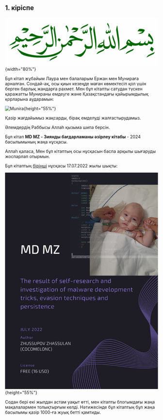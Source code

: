 ## 1. кіріспе

![Bismillah](./images/bismillah.jpg){width="80%"}

Бұл кітап жұбайым Лаура мен балаларым Ержан мен Мунираға арналған. Сондай-ақ, осы қиын кезеңде маған көмектесіп қол үшін берген барлық жандарға рахмет. Мен бұл кітапты сатудан түскен қаражатты Мунираны емдеуге және Қазақстандағы қайырымдылық қорларына аударамын:     

![Munira](./images/intro/photo_2024-06-26_18-48-13.jpg "Munira"){height="55%"}    

Қазір жағдайымыз жақсарды, бірақ емделуді жалғастырудамыз.    

Әлемдердің Раббысы Аллаһ қызыма шипа берсін.     

Бұл кітап **MD MZ - Зиянды бағдарламаны әзірлеу кітабы** - 2024 басылымының жаңа нұсқасы.    

Аллаһ қаласа, Мен бұл кітаптың осы нұсқасын баспа арқылы шығаруды жоспарлап отырмын.    


Бұл кітаптың [бірінші](https://cocomelonc.github.io/book/2022/07/16/mybook.html) нұсқасы 17.07.2022 жылы шықты:    

![MD](./images/MDMZ1_1.png){height="55%"}    

Содан бері екі жылдан астам уақыт өтті, мен кітапты блогымдағы жаңа мақалалармен толықтырғым келді. Нәтижесінде бұл кітаптың бұл жаңа басылымы қазір 1000-ға жуық бетті қамтиды.      